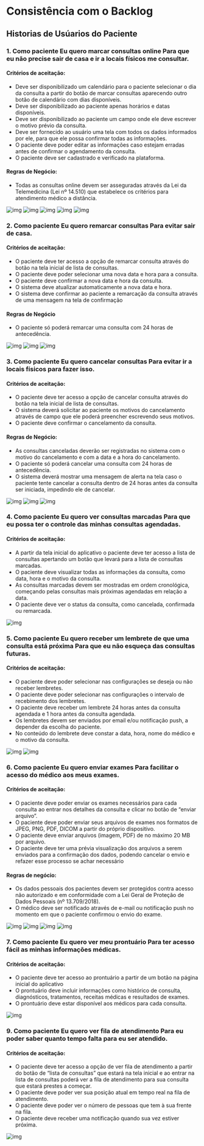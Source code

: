 # Consistência com o Backlog

## Historias de Usúarios do Paciente

### 1. Como paciente Eu quero marcar consultas online Para que eu não precise sair de casa e ir a locais físicos me consultar.

#### Critérios de aceitação: 
- Deve ser disponibilizado um calendário para o paciente selecionar o dia da consulta a partir do botão de marcar consultas aparecendo outro botão de calendário com dias disponíveis.
- Deve ser disponibilizado ao paciente apenas horários e datas disponíveis. 
- Deve ser disponibilizado ao paciente um campo onde ele deve escrever o motivo prévio da consulta. 
- Deve ser fornecido ao usuário uma tela com todos os dados informados por ele, para que ele possa confirmar todas as informações.
- O paciente deve poder editar as informações caso estejam erradas antes de confirmar o agendamento da consulta.
- O paciente deve ser cadastrado e verificado na plataforma.

#### Regras de Negócio: 
- Todas as consultas online devem ser asseguradas através da Lei da Telemedicina (Lei nº 14.510) que estabelece os critérios para atendimento médico a distância.

![img](https://github.com/abreulucass/APP-WebDoctors/blob/main/Telas_prototitpo/telas_paciente/Agendamento%201.png?raw=true)
![img](https://github.com/abreulucass/APP-WebDoctors/blob/main/Telas_prototitpo/telas_paciente/Agendamento%202.png?raw=true)
![img](https://github.com/abreulucass/APP-WebDoctors/blob/main/Telas_prototitpo/telas_paciente/Agendamento%203.png?raw=true)
![img](https://github.com/abreulucass/APP-WebDoctors/blob/main/Telas_prototitpo/telas_paciente/Agendamento%204.png?raw=true)
![img](https://github.com/abreulucass/APP-WebDoctors/blob/main/Telas_prototitpo/telas_paciente/Agendamento%205.png?raw=true)


### 2. Como paciente Eu quero remarcar consultas Para evitar sair de casa. 

#### Critérios de aceitação: 
- O paciente deve ter acesso a opção de remarcar consulta através do botão na tela inicial de lista de consultas. 
- O paciente deve poder selecionar uma nova data e hora para a consulta. 
- O paciente deve confirmar a nova data e hora da consulta. 
- O sistema deve atualizar automaticamente a nova data e hora.
- O sistema deve confirmar ao paciente a remarcação da consulta através de uma mensagem na tela de confirmação
#### Regras de Negócio
- O paciente só poderá remarcar uma consulta com 24 horas de antecedência.

![img](https://github.com/abreulucass/APP-WebDoctors/blob/main/Telas_prototitpo/telas_paciente/Remarcar1.png?raw=true)
![img](https://github.com/abreulucass/APP-WebDoctors/blob/main/Telas_prototitpo/telas_paciente/Remarcar2.png?raw=true)
![img](https://github.com/abreulucass/APP-WebDoctors/blob/main/Telas_prototitpo/telas_paciente/Remarcar3.png?raw=true)

### 3. Como paciente Eu quero cancelar consultas Para evitar ir a locais físicos para fazer isso. 

#### Critérios de aceitação: 
- O paciente deve ter acesso a opção de cancelar consulta através do botão na tela inicial de lista de consultas.
- O sistema deverá solicitar ao paciente os motivos do cancelamento através de campo que ele poderá preencher escrevendo seus motivos.
- O paciente deve confirmar o cancelamento da consulta. 

#### Regras de Negócio: 
- As consultas canceladas deverão ser registradas no sistema com o 
motivo do cancelamento e com a data e a hora do cancelamento.
- O paciente só poderá cancelar uma consulta com 24 horas de
antecedência.
- O sistema deverá mostrar uma mensagem de alerta na tela caso o
paciente tente cancelar a consulta dentro de 24 horas antes da
consulta ser iniciada, impedindo ele de cancelar.

![img](https://github.com/abreulucass/APP-WebDoctors/blob/main/Telas_prototitpo/telas_paciente/Cancelar1.png?raw=true)
![img](https://github.com/abreulucass/APP-WebDoctors/blob/main/Telas_prototitpo/telas_paciente/Cancelar2.png?raw=true)
![img](https://github.com/abreulucass/APP-WebDoctors/blob/main/Telas_prototitpo/telas_paciente/Cancelar3.png?raw=true)

### 4. Como paciente Eu quero ver consultas marcadas Para que eu possa ter o controle das minhas consultas agendadas. 
#### Critérios de aceitação: 
- A partir da tela inicial do aplicativo o paciente deve ter acesso a lista de consultas apertando um botão que levará para a lista de consultas
marcadas. 
- O paciente deve visualizar todas as informações da consulta, como data, hora e o motivo da consulta. 
-  As consultas marcadas devem ser mostradas em ordem cronológica,
começando pelas consultas mais próximas agendadas em relação a
data. 
- O paciente deve ver o status da consulta, como cancelada, confirmada 
ou remarcada.

![img](https://github.com/abreulucass/APP-WebDoctors/blob/main/Telas_prototitpo/telas_paciente/ConsultasMarcadas.png?raw=true)

### 5. Como paciente Eu quero receber um lembrete de que uma consulta está próxima Para que eu não esqueça das consultas futuras.
#### Critérios de aceitação: 
- O paciente deve poder selecionar nas configurações se deseja ou não receber lembretes.
- O paciente deve poder selecionar nas configurações o intervalo de
recebimento dos lembretes.
- O paciente deve receber um lembrete 24 horas antes da consulta agendada e 1 hora antes da consulta agendada. 
- Os lembretes devem ser enviados por email e/ou notificação push, a depender da escolha do paciente. 
- No conteúdo do lembrete deve constar a data, hora, nome do médico e o motivo da consulta. 

![img](https://github.com/abreulucass/APP-WebDoctors/blob/main/Telas_prototitpo/telas_paciente/Lembrete1.png?raw=true)
![img](https://github.com/abreulucass/APP-WebDoctors/blob/main/Telas_prototitpo/telas_paciente/Lembrete2.png?raw=true)

### 6. Como paciente Eu quero enviar exames Para facilitar o acesso do médico aos meus exames. 
#### Critérios de aceitação: 
- O paciente deve poder enviar os exames necessários para cada
consulta ao entrar nos detalhes da consulta e clicar no botão de
“enviar arquivo”. 
- O paciente deve poder enviar seus arquivos de exames nos formatos de JPEG, PNG, PDF, DICOM a partir do próprio dispositivo.
- O paciente deve enviar arquivos (imagem, PDF) de no máximo 20 MB por arquivo. 
- O paciente deve ter uma prévia visualização dos arquivos a serem
enviados para a confirmação dos dados, podendo cancelar o envio e
refazer esse processo se achar necessário

#### Regras de negócio: 
- Os dados pessoais dos pacientes devem ser protegidos contra acesso não autorizado e em conformidade com a Lei Geral de Proteção de Dados Pessoais (nº 13.709/2018). 
- O médico deve ser notificado através de e-mail ou notificação push no 
momento em que o paciente confirmou o envio do exame.

![img](https://github.com/abreulucass/APP-WebDoctors/blob/main/Telas_prototitpo/telas_paciente/AnexarExame1.png?raw=true)
![img](https://github.com/abreulucass/APP-WebDoctors/blob/main/Telas_prototitpo/telas_paciente/AnexarExame2.png?raw=true)
![img](https://github.com/abreulucass/APP-WebDoctors/blob/main/Telas_prototitpo/telas_paciente/AnexarExame3.png?raw=true)
![img](https://github.com/abreulucass/APP-WebDoctors/blob/main/Telas_prototitpo/telas_paciente/AnexarExame4.png?raw=true)

### 7. Como paciente Eu quero ver meu prontuário Para ter acesso fácil as minhas informações médicas. 
#### Critérios de aceitação: 
- O paciente deve ter acesso ao prontuário a partir de um botão na
página inicial do aplicativo
- O prontuário deve incluir informações como histórico de consulta, diagnósticos, tratamentos, receitas médicas e resultados de exames. 
- O prontuário deve estar disponível aos médicos para cada consulta.

![img](https://github.com/abreulucass/APP-WebDoctors/blob/main/Telas_prototitpo/telas_paciente/ProtuarioMedico.png?raw=true)

### 9. Como paciente Eu quero ver fila de atendimento Para eu poder saber quanto tempo falta para eu ser atendido.
#### Critérios de aceitação: 
- O paciente deve ter acesso a opção de ver fila de atendimento a partir
do botão de “lista de consultas” que estará na tela inicial e ao entrar na
lista de consultas poderá ver a fila de atendimento para sua consulta
que estará prestes a começar. 
- O paciente deve poder ver sua posição atual em tempo real na fila de atendimento. 
- O paciente deve poder ver o número de pessoas que tem à sua frente na fila. 
- O paciente deve receber uma notificação quando sua vez estiver próxima.

![img](https://github.com/abreulucass/APP-WebDoctors/blob/main/Telas_prototitpo/telas_paciente/FilaAtendimento.png?raw=true)

